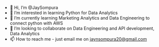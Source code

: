- 👋 Hi, I’m @JaySompura
- 👀 I’m interested in learning Python for Data Analytics
- 🌱 I’m currently learning Marketing Analytics and Data Engineering to connect python with AWS
- 💞️ I’m looking to collaborate on Data Engineering and API development, Data Analytics 
- 📫 How to reach me - just email me on jaynsompura20@gmail.com 
<!---
JaySompura/JaySompura is a ✨ special ✨ repository because its `README.md` (this file) appears on your GitHub profile.
You can click the Preview link to take a look at your changes.
--->
